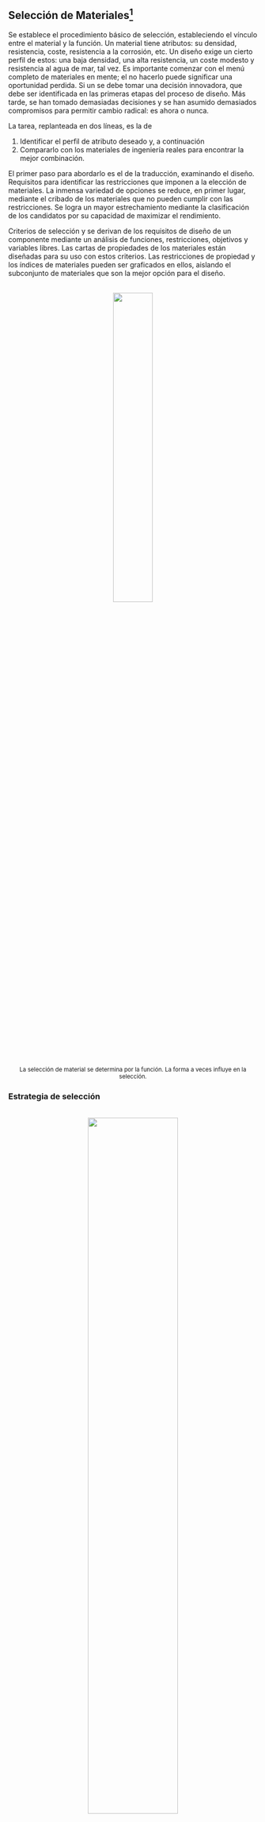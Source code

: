 ## Selección de Materiales[^1]

Se establece el procedimiento básico de selección, estableciendo el vínculo entre el material y la función. Un material tiene atributos: su densidad, resistencia, coste, resistencia a la corrosión, etc. Un diseño exige un cierto perfil de estos: una baja densidad, una alta resistencia, un coste modesto y resistencia al agua de mar, tal vez. Es importante comenzar con el menú completo de materiales en mente; el no hacerlo puede significar una oportunidad perdida. Si un se debe tomar una decisión innovadora, que debe ser identificada en las primeras etapas del proceso de diseño. Más tarde, se han tomado demasiadas decisiones y se han asumido
demasiados compromisos para permitir cambio radical: es ahora o nunca.

La tarea, replanteada en dos líneas, es la de 
1. Identificar el perfil de atributo deseado y, a continuación
2. Compararlo con los materiales de ingeniería reales para encontrar la mejor
combinación.

El primer paso para abordarlo es el de la traducción, examinando el diseño. Requisitos para identificar las restricciones que imponen a la elección de materiales. La inmensa variedad de opciones se reduce, en primer lugar, mediante el cribado de los materiales que no pueden cumplir con las restricciones. Se logra un mayor estrechamiento mediante la clasificación de los candidatos por su capacidad de maximizar el rendimiento.

Criterios de selección y se derivan de los requisitos de diseño de un componente mediante un análisis de funciones, restricciones, objetivos y variables libres. Las cartas de propiedades de los materiales están diseñadas para su uso con estos criterios. Las restricciones de propiedad y los índices de materiales pueden ser graficados en ellos, aislando el subconjunto de materiales que son la mejor opción para el diseño.

<div align="center">
  <br><img src=https://github.com/dadfinem/EMSE/blob/main/SeleccionMateriales/SeleccionMateriales/Imagenes/SeleccionMaterialesProcesoFormaFunci%C3%B3n.JPG width=40%"></br>
</div>

<div align="center">
  <sub>
      La selección de material se determina por la función. La forma a veces influye en la selección.
</div>

### Estrategia de selección

<div align="center">
  <br><img src=https://github.com/dadfinem/EMSE/blob/main/SeleccionMateriales/SeleccionMateriales/Imagenes/Taxonom%C3%ADa%20de%20materiales.JPG width=60%"></br>
</div>

<div align="center">
  <sub>
      La taxonomía del reino de los materiales y sus atributos. Selección por ordenador almacena los datos en una estructura jerárquica como ésta.
</div>

En el gráfico se muestra cómo se divide el reino de los materiales en familias, clases, subclases y miembros. Cada miembro se caracteriza por un conjunto de atributos: sus propiedades. Como ejemplo, el reino material contiene en la familia "metales", que a su vez contiene la clase "aleaciones de aluminio", la subclase "Serie 6000" y finalmente el miembro particular "Aleación 6061". Cualquier otro miembro del reino, se caracteriza por un conjunto de atributos que incluyen sus propiedades mecánicas, térmicas, eléctricas, ópticas y químicas, sus características de procesamiento, su costo y disponibilidad, y la protección del medio ambiente, consecuencias de su uso. Llamamos a esto su perfil de propiedad. La selección implica buscar la mejor correspondencia entre los perfiles de propiedades de los materiales en él y el requerido por el diseño.

Hay cuatro pasos principales, que aquí llamamos traducción, selección y clasificación, e información de apoyo. Los pasos se pueden comparar con los de seleccionando a un candidato para un trabajo. El trabajo es primero analizado y anunciado, identificando las competencias y la experiencia esenciales que se exigen al candidato. Algunos de estos son simples criterios de ir o no ir como el requisito de que el solicitante "debe tener un permiso de conducir válido" o "un título en informática” eliminar a cualquiera que no lo haga ('‘Proyección'').  Otros implican un criterio de excelencia, como "la velocidad y la exactitud de la mecanografía son prioritarias", o "se dará preferencia a los candidatos con una lista de publicación importante", lo que implica que los solicitantes serán clasificados según estos criterios ("clasificación"). Finalmente, se buscan referencias y entrevistas para los candidatos mejor clasificados, creando un archivo de información de apoyo, una oportunidad para indagar profundamente en el carácter y el potencial. 


<div align="center">
  <br><img src=https://github.com/dadfinem/EMSE/blob/main/SeleccionMateriales/SeleccionMateriales/Imagenes/Proceso%20de%20seleccion.JPG width=30%"></br>
</div>

<div align="center">
  <sub>
      Estrategia de selección de materiales. Los cuatro pasos principales: traducción, selección, y la información de apoyo.
</div>
  
### Traducción

¿Cómo se traducen los requisitos de diseño de un componente (definiendo lo que debe hacer) en una prescripción para un material? Cualquier componente de ingeniería tiene una o más funciones:
    
- Soportar una carga.
- Contener una presión.
- Transmitir calor, etc.

Esto debe lograrse sin perjuicio de las siguientes condiciones:

- que determinadas dimensiones serán fijas,
- que el componente soporta las cargas de diseño o que presiones sin fallo.
- que aísla o conduce.
- que puede funcionar en un cierto rango de temperatura y en un ambiente dado, y muchos más.

El diseñador tiene un objetivo: hacerlo tan barato como posible, tal vez, o como ligero, o como seguro, o tal vez alguna combinación de estos. Ciertos parámetros pueden ser ajustados para optimizar el objetivo el diseñador es libre de variar las dimensiones que no han sido restringidas por el diseño y, lo que es más importante, libre de elegir el material para el proyecto y/o componente. Nos referimos a estas variables como variables libres. Función y limitaciones, variables objetivas y libres (Tabla 1) definen las condiciones de contorno para selección de un material y, en el caso de los elementos portante, de una forma por su sección transversal. El primer paso para relacionar los requisitos de diseño con el material es una declaración clara de la función, las restricciones, el objetivo y la libertad.


<div align="center">
  <sup>
      Tabla .1. Función, limitaciones, objetivos y variables libres
  </sup>
</div>
    
| Paso  | Descripción |
| ------------- | ------------- |
| Función  | ¿Qué hace el componente?  |
| Restricciones*  | ¿Qué condiciones no negociables deben cumplirse? - ¿Qué condiciones son negociables pero deseables? |
| Objetivo  | ¿Qué se debe maximizar o minimizar?  |
| Variables libres  | ¿Qué parámetros del problema puede cambiar el diseñador?  |
    
<div align="center">
  <sub>
     * A veces es útil distinguir entre restricciones "duras" y “suaves". La rigidez y la resistencia pueden ser requisitos absolutos (restricciones duras); el costo puede ser negociable (una restricción suave).
  </sub>
</div>
    
### Límites de atributos: Filtro de selección

La selección imparcial requiere que todos los materiales sean considerados candidatos; hasta que se demuestre lo contrario, utilizando los pasos de las casillas. El primero de ellos, la selección, elimina a los candidatos que no pueden hacer el trabajo en absoluto porque uno o más de sus atributos se encuentra fuera de los límites establecidos por las limitaciones. A modo de ejemplo, el requisito de que ''el componente debe funcionar con agua hirviendo", o que "el componente debe ser transparente". Impone límites obvios a los atributos de la temperatura máxima de servicio y transparencia óptica que deben cumplir los candidatos seleccionados. Nos referimos a ellos como límites de atributos.

### Índices de material

Sin embargo, los límites de atributo no ayudan a ordenar a los candidatos que permanecer. Para ello necesitamos criterios de optimización. Se encuentran en los índices de materiales, desarrollados a continuación, que miden qué tan bien un candidato que ha pasado el paso de selección puede hacer el trabajo. El rendimiento es a veces limitado por una sola propiedad, a veces por una combinación de ellas. Por lo tanto, el mejor los materiales para la flotabilidad son los que tienen la densidad más baja, ρ; los mejores para aislamiento térmico los que tienen los valores más bajos de conductividad térmica, λ. Aquí, maximizar o minimizar una sola propiedad maximiza el rendimiento. Pero, como veremos, los mejores materiales para una ligera rigidez de la varilla. son aquellos con el mayor valor de la rigidez específica, E/ ρ, donde E es el módulo de Young.

Los mejores materiales para un resorte son aquellos con los mejores valores de σ <sup>2</sup> <sub>f</sub> /E donde σ<sub>f</sub> es el fallo por tensión. La propiedad o grupo de propiedades que maximiza el rendimiento para un diseño dado se llama su índice de material. Existen muchos índices de este tipo, cada uno asociado con la maximización de algún aspecto de desempeño. Proporcionan criterios de excelencia que permiten la clasificación de materiales por su capacidad de rendir bien en la aplicación dada. Para resumir: seleccionar a candidatos aislados que sean capaces de hacer el trabajo; identifica a aquellos entre ellos que pueden hacer mejor el trabajo. 


### Información de apoyo

El resultado de las medidas adoptadas hasta la fecha es una lista restringida de candidatos que cumplen los siguientes requisitos las limitaciones y que maximizan o minimizan el criterio de excelencia, lo que sea necesario. Podrías elegir al candidato de mayor rango, ¿pero qué malos secretos podría esconder? ¿Cuáles son sus fortalezas y debilidades? ¿Tiene buena reputación? ¿Cuál es, en una palabra, su calificación crediticia? Para más adelante buscamos un perfil detallado de cada uno de ellos: su información de apoyo. La información de apoyo típicamente es descriptivo, gráfico o pictórico: caso estudios de usos previos del material, detalles de su comportamiento a la corrosión en entornos particulares, información de disponibilidad y precio, experiencia de su impacto ambiental.
  
Esta información se encuentra en los manuales, en los manuales de los proveedores. hojas de datos, bases de datos y la red mundial. ¿Por qué son necesarios todos estos pasos? Sin selección y clasificación, el grupo de candidatos es enorme y el volumen de información de apoyo es abrumador. Sumergirse en él, con la esperanza de tropezar con un buen material, no lleva a ninguna parte. Pero una vez que un pequeño número de candidatos potenciales han sido identificados por los pasos de selección, se puede buscar información de apoyo detallada sólo para estos pocos, y la tarea se vuelve viable. 

  
### Condiciones locales
  
La elección final entre los candidatos que compiten entre sí dependerá a menudo de las condiciones locales: de los conocimientos especializados o el equipo interno, de la disponibilidad de proveedores locales, etc. Un procedimiento sistemático no puede ayudar en este sentido, sino que la decisión debe basarse en el conocimiento local. Esto no significa que el resultado del procedimiento sistemático sea irrelevante. Siempre es importante saber qué material es el mejor, incluso si, por razones locales, decide no utilizarlo.

### Selección de material para disipadores de calor para microchips
  
Las restricciones establecen límites de propiedad. Los objetivos definen los índices de materiales, para los que buscamos valores extremos. Cuando el objetivo no está acoplado a una restricción, el índice de material es una simple propiedad material. Cuando, en cambio, están acoplados, el índice se convierte en un grupo de propiedades como las citadas anteriormente. Ambos se explican a continuación.
  
Comenzamos con ejemplos sencillos de los primeros objetivos desacoplados:
  
1. Disipadores de calor para microchips.

Un microchip sólo puede consumir miliwatts, pero la energía se disipa en un pequeño volumen. La potencia es baja pero la densidad de potencia es alta. A medida que los chips se encogen y las velocidades de reloj crecen, el calentamiento se convierte en un problema. El chip Pentium de los PCs actuales ya alcanza los 85Cº, lo que requiere refrigeración forzada. Los módulos de múltiples chips (MCM) empaquetan hasta 130 chips en a un solo sustrato. La calefacción se mantiene bajo control mediante la conexión del chip a un disipador de calor, tomando precauciones para asegurar un buen contacto térmico entre el chip y disipador.
 
El disipador de calor se convierte ahora en un componente crítico, limitando un mayor desarrollo de la electrónica. ¿Cómo puede ser su desempeño maximizado?
  
<div align="center">
  <br><img src=https://github.com/dadfinem/EMSE/blob/main/SeleccionMateriales/SeleccionMateriales/Imagenes/Esquema%20de%20disipadores.JPG width=40%"></br>
</div>
    
<div align="center">
  <sub>
      Un disipador de calor para la microelectrónica de potencia. El material debe aislar eléctricamente, pero conducir el calor lo mejor posible.
</div>  
  
Para prevenir el acoplamiento eléctrico y la capacitancia perdida entre el chip y el disipador de calor, el disipador de calor debe ser un buen aislante eléctrico, lo que significa una resistividad, ρ<sub>e</sub> ⩾ 10<sup>19</sup> μΩ.cm. Pero para drenar el calor de chip tan rápido como sea posible, también debe tener la conductividad térmica más alta posible. La traducción se resume en la Tabla 2, donde se supone que todas las dimensiones son limitadas por otros aspectos del diseño.
    
<div align="center">
  <sup>
      Tabla .2. Función, limitaciones, objetivos y variables libres
  </sup>
</div>
    
| Paso  | Descripción |
| ------------- | ------------- |
| Función  | Dispipador de calor  |
| Restricciones  | Material debe ser "buen aislante" - Se especifícan todas las dimensiones |
| Objetivo  | Maximizar la conductividad térmica  |
| Variables libres  | Libre elección del material  |

Para explicar: la resistividad es tratada como una restricción, un criterio de ir/no ir. Materiales que no califican como ''buen aislante'', o que tienen una resistividad mayor que el valor indicado en la tabla, se excluyen. La conductividad térmica es como un objetivo: de los materiales que cumplen con la restricción, buscamos aquellos con los valores más grandes y clasificarlos de esta manera:

- Se convierte en el material para el diseño.
- Si suponemos que todas las dimensiones están fijadas por el diseño.

Sólo queda una variable libre en la búsqueda de maximizar el flujo de calor: la elección del material. El procedimiento, entonces, es evaluar la resistividad, y luego clasificarla en conductividad.
    
Los pasos pueden ser implementados usando la carta ρ<sub>e</sub> λ, reproducido en la siguiente figura. 
  
  
<div align="center">
  <br><img src=https://github.com/dadfinem/EMSE/blob/main/SeleccionMateriales/SeleccionMateriales/Imagenes/Carta%20de%20seleccion%20disipadores.JPG width=40%"></br>
</div>
    
<div align="center">
  <sub>
      Carta λ-ρ<sub>e</sub> cuando el atributo limite es ρ<sub>e</sub> ⩾ 10<sup>19</sup> μΩ.cm. La selección se refina aumentando la posición de la línea de selección λ.
</div>  
    
Dibuje una línea vertical en ρ<sub>e</sub> ⩾ 10<sup>19</sup> μΩ.cm; luego elija de los materiales que se encuentran por encima de esta línea, y tienen los más altos El resultado:
    
- nitruro de aluminio.
- AlN.
- Al2O3.
    
El paso final es buscar apoyo información para estos dos materiales. Una búsqueda en base de datos sobre “Nitruro de aluminio” conduce inmediatamente a hojas de datos detalladas con la información que buscamos. 

[^1]: M. F. Ashby, Materials selection in mechanical design, 3a ed. Amsterdam: Elsevier Butterworth-Heinemann, 2005. 

<div align="center"><a href="https://enlace-academico.escuelaing.edu.co/psc/FORMULARIO/EMPLOYEE/SA/c/EC_LOCALIZACION_RE.LC_FRM_ADMEDCO_FL.GBL" target="_blank"><img src="https://github.com/dadfinem/EMSE/blob/main/Imagenes/boton-certificados.png" alt="R.LTWB" width="50%" border="0" /></a></div>
  
##
  <div align="center"><a href="http://www.escuelaing.edu.co" target="_blank"><img src=https://github.com/dadfinem/EMSE/blob/main/Imagenes/Logo_Escuela.png alt="Support by" width="25%" border="0" /></a><sub><br>Este curso guía ha sido desarrollado con el apoyo de la Escuela Colombiana de Ingeniería - Julio Garavito. Encuentra más contenidos en https://github.com/uescuelaing</sub><br><br></div>
